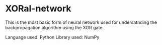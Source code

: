 # XORal-network
This is the most basic form of neural network used for undersatnding the backpropagation algorithm using the XOR gate.

Language used: Python
Library used: NumPy
